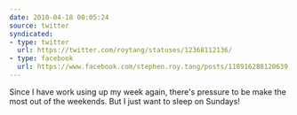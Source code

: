 ```yaml
---
date: 2010-04-18 00:05:24
source: twitter
syndicated:
- type: twitter
  url: https://twitter.com/roytang/statuses/12368112136/
- type: facebook
  url: https://www.facebook.com/stephen.roy.tang/posts/118916288120639
---
```


Since I have work using up my week again, there's pressure to be make the most out of the weekends. But I just want to sleep on Sundays!